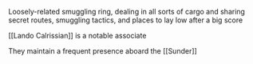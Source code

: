 Loosely-related smuggling ring, dealing in all sorts of cargo and sharing secret routes, smuggling tactics, and places to lay low after a big score

[[Lando Calrissian]] is a notable associate

They maintain a frequent presence aboard the [[Sunder]]